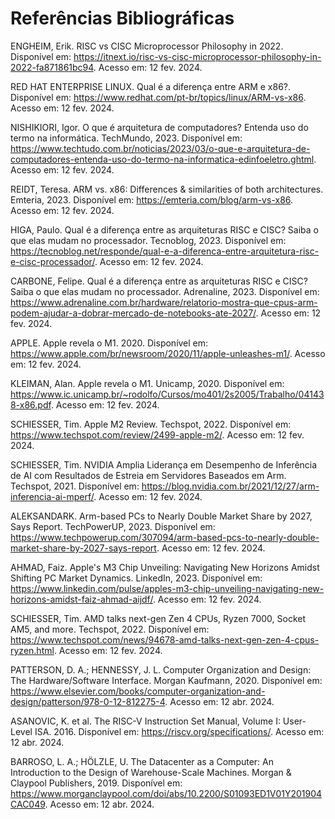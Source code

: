 # Referências Bibliográficas


ENGHEIM, Erik. RISC vs CISC Microprocessor Philosophy in 2022. Disponível em: https://itnext.io/risc-vs-cisc-microprocessor-philosophy-in-2022-fa871861bc94. Acesso em: 12 fev. 2024. 

RED HAT ENTERPRISE LINUX. Qual é a diferença entre ARM e x86?. Disponível em: https://www.redhat.com/pt-br/topics/linux/ARM-vs-x86. Acesso em: 12 fev. 2024. 

NISHIKIORI, Igor. O que é arquitetura de computadores? Entenda uso do termo na informática. TechMundo, 2023. Disponível em: https://www.techtudo.com.br/noticias/2023/03/o-que-e-arquitetura-de-computadores-entenda-uso-do-termo-na-informatica-edinfoeletro.ghtml. Acesso em: 12 fev. 2024. 

REIDT, Teresa. ARM vs. x86: Differences & similarities of both architectures. Emteria, 2023. Disponível em: https://emteria.com/blog/arm-vs-x86. Acesso em: 12 fev. 2024. 

HIGA, Paulo. Qual é a diferença entre as arquiteturas RISC e CISC? Saiba o que elas mudam no processador. Tecnoblog, 2023. Disponível em: https://tecnoblog.net/responde/qual-e-a-diferenca-entre-arquitetura-risc-e-cisc-processador/. Acesso em: 12 fev. 2024. 

CARBONE, Felipe. Qual é a diferença entre as arquiteturas RISC e CISC? Saiba o que elas mudam no processador. Adrenaline, 2023. Disponível em: https://www.adrenaline.com.br/hardware/relatorio-mostra-que-cpus-arm-podem-ajudar-a-dobrar-mercado-de-notebooks-ate-2027/. Acesso em: 12 fev. 2024. 

APPLE. Apple revela o M1. 2020. Disponível em: https://www.apple.com/br/newsroom/2020/11/apple-unleashes-m1/. Acesso em: 12 fev. 2024. 

KLEIMAN, Alan. Apple revela o M1. Unicamp, 2020. Disponível em: https://www.ic.unicamp.br/~rodolfo/Cursos/mo401/2s2005/Trabalho/041438-x86.pdf. Acesso em: 12 fev. 2024. 

SCHIESSER, Tim. Apple M2 Review. Techspot, 2022. Disponível em: https://www.techspot.com/review/2499-apple-m2/. Acesso em: 12 fev. 2024. 

SCHIESSER, Tim. NVIDIA Amplia Liderança em Desempenho de Inferência de AI com Resultados de Estreia em Servidores Baseados em Arm. Techspot, 2021. Disponível em: https://blog.nvidia.com.br/2021/12/27/arm-inferencia-ai-mperf/. Acesso em: 12 fev. 2024. 

ALEKSANDARK. Arm-based PCs to Nearly Double Market Share by 2027, Says Report. TechPowerUP, 2023. Disponível em: https://www.techpowerup.com/307094/arm-based-pcs-to-nearly-double-market-share-by-2027-says-report. Acesso em: 12 fev. 2024. 

AHMAD, Faiz. Apple's M3 Chip Unveiling: Navigating New Horizons Amidst Shifting PC Market Dynamics. LinkedIn, 2023. Disponível em: https://www.linkedin.com/pulse/apples-m3-chip-unveiling-navigating-new-horizons-amidst-faiz-ahmad-aijdf/. Acesso em: 12 fev. 2024. 

SCHIESSER, Tim. AMD talks next-gen Zen 4 CPUs, Ryzen 7000, Socket AM5, and more. Techspot, 2022. Disponível em: https://www.techspot.com/news/94678-amd-talks-next-gen-zen-4-cpus-ryzen.html. Acesso em: 12 fev. 2024. 

PATTERSON, D. A.; HENNESSY, J. L. Computer Organization and Design: The Hardware/Software Interface. Morgan Kaufmann, 2020. Disponível em: https://www.elsevier.com/books/computer-organization-and-design/patterson/978-0-12-812275-4. Acesso em: 12 abr. 2024. 

ASANOVIC, K. et al. The RISC-V Instruction Set Manual, Volume I: User-Level ISA. 2016. Disponível em: https://riscv.org/specifications/. Acesso em: 12 abr. 2024. 

BARROSO, L. A.; HÖLZLE, U. The Datacenter as a Computer: An Introduction to the Design of Warehouse-Scale Machines. Morgan & Claypool Publishers, 2019. Disponível em: https://www.morganclaypool.com/doi/abs/10.2200/S01093ED1V01Y201904CAC049. Acesso em: 12 abr. 2024.
